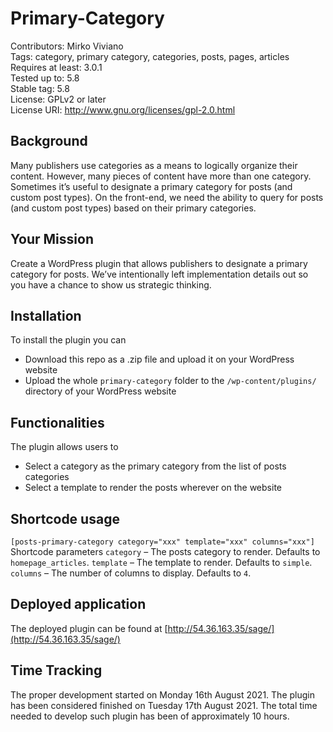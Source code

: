 # Primary-Category
Contributors: Mirko Viviano  
Tags: category, primary category, categories, posts, pages, articles  
Requires at least: 3.0.1  
Tested up to: 5.8  
Stable tag: 5.8  
License: GPLv2 or later  
License URI: http://www.gnu.org/licenses/gpl-2.0.html  
 
## Background
Many publishers use categories as a means to logically organize their content. However, many pieces of content have more than one category. Sometimes it’s useful to designate a primary category for posts (and custom post types). On the front-end, we need the ability to query for posts (and custom post types) based on their primary categories.

## Your Mission
Create a WordPress plugin that allows publishers to designate a primary category for posts. We’ve intentionally left implementation details out so you have a chance to show us strategic thinking. 

## Installation
To install the plugin you can
* Download this repo as a .zip file and upload it on your WordPress website
* Upload the whole `primary-category` folder to the `/wp-content/plugins/` directory of your WordPress website

## Functionalities
The plugin allows users to
* Select a category as the primary category from the list of posts categories
* Select a template to render the posts wherever on the website

## Shortcode usage
`[posts-primary-category category="xxx" template="xxx" columns="xxx"]`
Shortcode parameters
`category` – The posts category to render. Defaults to `homepage_articles`.
`template` – The template to render. Defaults to `simple`.
`columns` – The number of columns to display. Defaults to `4`.

## Deployed application
The deployed plugin can be found at 
[http://54.36.163.35/sage/](http://54.36.163.35/sage/)

## Time Tracking
The proper development started on Monday 16th August 2021. The plugin has been considered finished on Tuesday 17th August 2021. The total time needed to develop such plugin has been of approximately 10 hours. 

